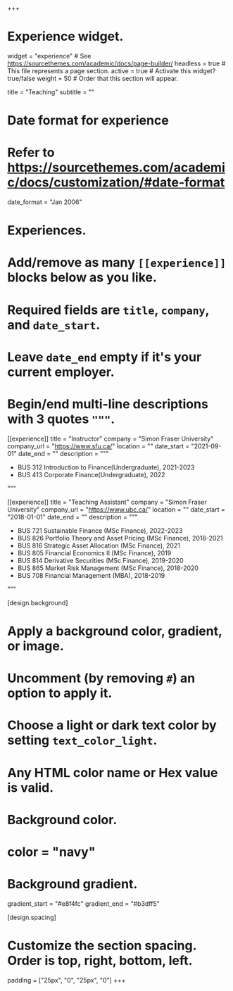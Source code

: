 +++
# Experience widget.
widget = "experience"  # See https://sourcethemes.com/academic/docs/page-builder/
headless = true  # This file represents a page section.
active = true  # Activate this widget? true/false
weight = 50  # Order that this section will appear.

title = "Teaching"
subtitle = ""

# Date format for experience
#   Refer to https://sourcethemes.com/academic/docs/customization/#date-format
date_format = "Jan 2006"

# Experiences.
#   Add/remove as many `[[experience]]` blocks below as you like.
#   Required fields are `title`, `company`, and `date_start`.
#   Leave `date_end` empty if it's your current employer.
#   Begin/end multi-line descriptions with 3 quotes `"""`.
[[experience]]
  title = "Instructor"
  company = "Simon Fraser University"
  company_url = "https://www.sfu.ca/"
  location = ""
  date_start = "2021-09-01"
  date_end = ""
  description = """
  *	BUS 312 Introduction to Finance(Undergraduate), 2021-2023
  *	BUS 413 Corporate Finance(Undergraduate), 2022  


  """

[[experience]]
  title = "Teaching Assistant"
  company = "Simon Fraser University"
  company_url = "https://www.ubc.ca/"
  location = ""
  date_start = "2018-01-01"
  date_end = ""
  description = """
  *	BUS 721 Sustainable Finance (MSc Finance), 2022-2023
  *	BUS 826 Portfolio Theory and Asset Pricing (MSc Finance), 2018-2021
  * BUS 816 Strategic Asset Allocation (MSc Finance), 2021
  * BUS 805 Financial Economics II (MSc Finance), 2019
  * BUS 814 Derivative Securities (MSc Finance), 2019-2020
  * BUS 865 Market Risk Management (MSc Finance), 2018-2020
  * BUS 708 Financial Management (MBA), 2018-2019

  """

  


[design.background]
  # Apply a background color, gradient, or image.
  #   Uncomment (by removing `#`) an option to apply it.
  #   Choose a light or dark text color by setting `text_color_light`.
  #   Any HTML color name or Hex value is valid.

  # Background color.
  # color = "navy"
  
  # Background gradient.
  gradient_start = "#e8f4fc"
  gradient_end = "#b3dff5"

[design.spacing]
  # Customize the section spacing. Order is top, right, bottom, left.
  padding = ["25px", "0", "25px", "0"]
+++

